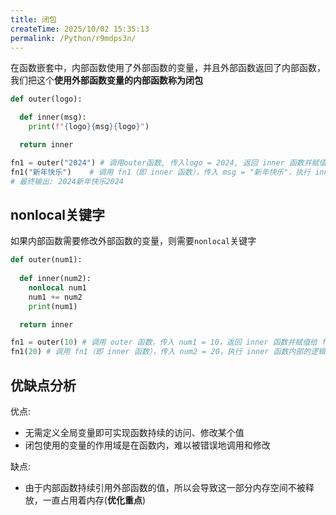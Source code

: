 ```yaml
---
title: 闭包
createTime: 2025/10/02 15:35:13
permalink: /Python/r9mdps3n/
---
```




在函数嵌套中，内部函数使用了外部函数的变量，并且外部函数返回了内部函数，我们把这个**使用外部函数变量的内部函数称为闭包**
```python
def outer(logo):

  def inner(msg):
    print(f"{logo}{msg}{logo}")

  return inner

fn1 = outer("2024") # 调用outer函数, 传入logo = 2024, 返回 inner 函数并赋值给fn1
fn1("新年快乐")    # 调用 fn1（即 inner 函数），传入 msg = "新年快乐"，执行 inner 函数
# 最终输出: 2024新年快乐2024
```

## nonlocal关键字
如果内部函数需要修改外部函数的变量，则需要`nonlocal`关键字
```python
def outer(num1):
  
  def inner(num2):
    nonlocal num1
    num1 += num2
    print(num1)

  return inner

fn1 = outer(10) # 调用 outer 函数，传入 num1 = 10，返回 inner 函数并赋值给 fn1
fn1(20) # 调用 fn1（即 inner 函数），传入 num2 = 20，执行 inner 函数内部的逻辑
```

## 优缺点分析
优点:
- 无需定义全局变量即可实现函数持续的访问、修改某个值
- 闭包使用的变量的作用域是在函数内，难以被错误地调用和修改

缺点:
- 由于内部函数持续引用外部函数的值，所以会导致这一部分内存空间不被释放，一直占用着内存(**优化重点**)

